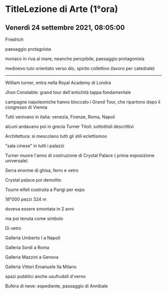 # TitleLezione di Arte (1°ora)
## Venerdì 24 settembre 2021, 08:05:00


Friedrich

paesaggio protagoista

monaco in riva al mare, neanche percpibile, paesaggio protagonista

medioevo tuto orientato verso dio, spirito collettivo (lavoro per catedrale)

---

William turner, entra nella Royal Academy di Londra


Jhon Constable: grand tour dell'antichità
tappa fondamentale

campagne napoleoniche hanno bloccato i Grand Tour, che ripartono dopo il congresso di Vienna


Tutti venivano in italia: venezia, Firenze, Roma, Napoli

alcuni andavano poi in grecia
Turner
Titoli: sottotitoli descrittivi


Architettura: si mescolano tutti gli stili
eclettismoo

"sala cinese" in tutti i palazzi

Turner muore l'anno di costruzione di Crystal Palace ( prima esposizione universale)

Serra enorme di ghisa, ferro e vetro

Crystal palace poi demolito

Tourre eifell costruita a Parigi per expo

18°000 pezzi
324 m

doveva essere smontata in 2 anni

ma poi tenuta come simbolo


Di vetro 

Galleria Umberto I a Napoli

Galleria Sordi a Roma


Galleria Mazzini a Genova

Galleria Vittori Emanuele IIa Milano

spazi pubblici anche usufruibili d'verno

Bufera di neve: espediente, passaggio di Annibale
<!--stackedit_data:
eyJoaXN0b3J5IjpbMTEyNjAwOTI2OCwzMDA0MjQwNDksLTE1NT
QwOTU4NjIsLTEyODAyMTcxMDcsLTU0NDQwODkxNV19
-->